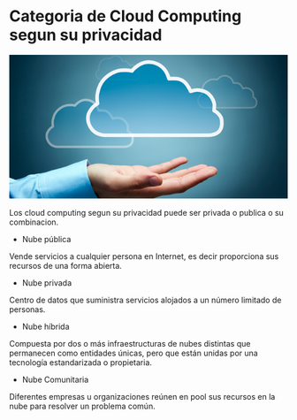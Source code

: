 # Categoria de Cloud Computing segun su privacidad

![003](https://github.com/pdjarapa/cloud_dswac/raw/main/media/cloud-computing.jpg)

Los cloud computing segun su privacidad puede ser privada o publica o su combinacion.

* Nube pública

Vende servicios a cualquier persona en Internet, es decir proporciona sus recursos de una forma abierta.

* Nube privada

Centro de datos que suministra servicios alojados a un número limitado de personas.

* Nube híbrida

Compuesta por dos o más infraestructuras de nubes distintas que permanecen como entidades únicas, pero que están unidas por una tecnología estandarizada o propietaria.

* Nube Comunitaria

Diferentes empresas u organizaciones reúnen en pool sus recursos en la nube para resolver un problema común.
